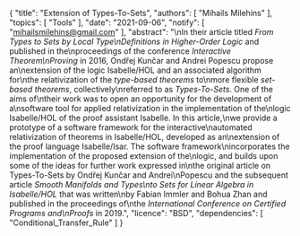 {
    "title": "Extension of Types-To-Sets",
    "authors": [
        "Mihails Milehins"
    ],
    "topics": [
        "Tools"
    ],
    "date": "2021-09-06",
    "notify": [
        "mihailsmilehins@gmail.com"
    ],
    "abstract": "\nIn their article titled <i>From Types to Sets by Local Type\nDefinitions in Higher-Order Logic</i> and published in the\nproceedings of the conference <i>Interactive Theorem\nProving</i> in 2016, Ondřej Kunčar and Andrei Popescu propose an\nextension of the logic Isabelle/HOL and an associated algorithm for\nthe relativization of the <i>type-based theorems</i> to\nmore flexible <i>set-based theorems</i>, collectively\nreferred to as <i>Types-To-Sets</i>. One of the aims of\ntheir work was to open an opportunity for the development of a\nsoftware tool for applied relativization in the implementation of the\nlogic Isabelle/HOL of the proof assistant Isabelle. In this article,\nwe provide a prototype of a software framework for the interactive\nautomated relativization of theorems in Isabelle/HOL, developed as an\nextension of the proof language Isabelle/Isar. The software framework\nincorporates the implementation of the proposed extension of the\nlogic, and builds upon some of the ideas for further work expressed in\nthe original article on Types-To-Sets by Ondřej Kunčar and Andrei\nPopescu and the subsequent article <i>Smooth Manifolds and Types\nto Sets for Linear Algebra in Isabelle/HOL</i> that was written\nby Fabian Immler and Bohua Zhan and published in the proceedings of\nthe <i>International Conference on Certified Programs and\nProofs</i> in 2019.",
    "licence": "BSD",
    "dependencies": [
        "Conditional_Transfer_Rule"
    ]
}